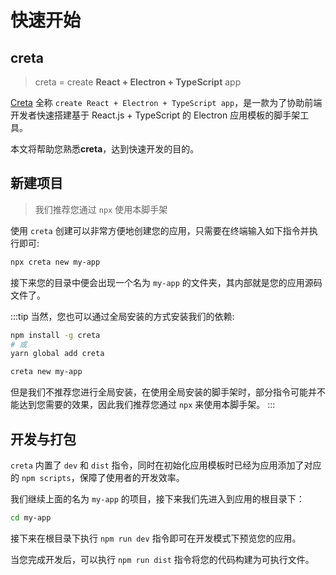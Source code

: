 # 快速开始

## creta

> creta = create **React + Electron + TypeScript** app

[Creta](https://github.com/ch1ny/creta) 全称 `create React + Electron + TypeScript app`，是一款为了协助前端开发者快速搭建基于 React.js + TypeScript 的 Electron 应用模板的脚手架工具。

本文将帮助您熟悉**creta**，达到快速开发的目的。

## 新建项目

> 我们推荐您通过 `npx` 使用本脚手架

使用 `creta` 创建可以非常方便地创建您的应用，只需要在终端输入如下指令并执行即可:

```bash
npx creta new my-app
```

接下来您的目录中便会出现一个名为 `my-app` 的文件夹，其内部就是您的应用源码文件了。

:::tip
当然，您也可以通过全局安装的方式安装我们的依赖:
```bash
npm install -g creta
# 或
yarn global add creta

creta new my-app
```
但是我们不推荐您进行全局安装，在使用全局安装的脚手架时，部分指令可能并不能达到您需要的效果，因此我们推荐您通过 `npx` 来使用本脚手架。
:::

## 开发与打包

`creta` 内置了 `dev` 和 `dist` 指令，同时在初始化应用模板时已经为应用添加了对应的 `npm scripts`，保障了使用者的开发效率。

我们继续上面的名为 `my-app` 的项目，接下来我们先进入到应用的根目录下：
```bash
cd my-app
```

接下来在根目录下执行 `npm run dev` 指令即可在开发模式下预览您的应用。

当您完成开发后，可以执行 `npm run dist` 指令将您的代码构建为可执行文件。
